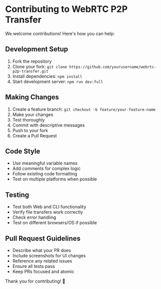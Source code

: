 # Contributing to WebRTC P2P Transfer

We welcome contributions! Here's how you can help:

## Development Setup

1. Fork the repository
2. Clone your fork: `git clone https://github.com/yourusername/webrtc-p2p-transfer.git`
3. Install dependencies: `npm install`
4. Start development server: `npm run dev:full`

## Making Changes

1. Create a feature branch: `git checkout -b feature/your-feature-name`
2. Make your changes
3. Test thoroughly
4. Commit with descriptive messages
5. Push to your fork
6. Create a Pull Request

## Code Style

- Use meaningful variable names
- Add comments for complex logic  
- Follow existing code formatting
- Test on multiple platforms when possible

## Testing

- Test both Web and CLI functionality
- Verify file transfers work correctly
- Check error handling
- Test on different browsers/OS if possible

## Pull Request Guidelines

- Describe what your PR does
- Include screenshots for UI changes
- Reference any related issues
- Ensure all tests pass
- Keep PRs focused and atomic

Thank you for contributing! 🚀